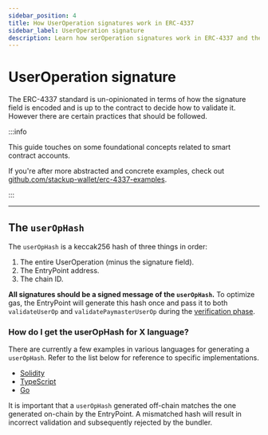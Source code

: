 ```yaml
---
sidebar_position: 4
title: How UserOperation signatures work in ERC-4337
sidebar_label: UserOperation signature
description: Learn how serOperation signatures work in ERC-4337 and the basis of the userOpHash.
---
```


# UserOperation signature

The ERC-4337 standard is un-opinionated in terms of how the signature field is encoded and is up to the contract to decide how to validate it. However there are certain practices that should be followed.

:::info

This guide touches on some foundational concepts related to smart contract accounts.

If you're after more abstracted and concrete examples, check out [github.com/stackup-wallet/erc-4337-examples](https://github.com/stackup-wallet/erc-4337-examples).

:::

---

## The `userOpHash`

The `userOpHash` is a keccak256 hash of three things in order:

1. The entire UserOperation (minus the signature field).
2. The EntryPoint address.
3. The chain ID.

**All signatures should be a signed message of the `userOpHash`.** To optimize gas, the EntryPoint will generate this hash once and pass it to both `validateUserOp` and `validatePaymasterUserOp` during the [verification phase](../../introduction/erc-4337-overview#entrypoint).

### How do I get the userOpHash for X language?

There are currently a few examples in various languages for generating a `userOpHash`. Refer to the list below for reference to specific implementations.

- [Solidity](https://github.com/eth-infinitism/account-abstraction/blob/6dea6d8752f64914dd95d932f673ba0f9ff8e144/contracts/core/EntryPoint.sol#L243)
- [TypeScript](https://github.com/eth-infinitism/bundler/blob/7db16744aad16bd2960f74b5b503c5c717aee861/packages/utils/src/ERC4337Utils.ts#L115)
- [Go](https://github.com/stackup-wallet/stackup-bundler/blob/b9733f02e9167f5be34daec1bbea5c9e989a37db/pkg/userop/object.go#L157)

It is important that a `userOpHash` generated off-chain matches the one generated on-chain by the EntryPoint. A mismatched hash will result in incorrect validation and subsequently rejected by the bundler.

